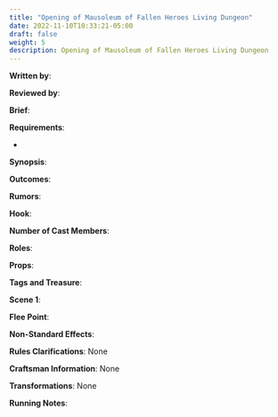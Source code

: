 ```yaml
---
title: "Opening of Mausoleum of Fallen Heroes Living Dungeon"
date: 2022-11-10T10:33:21-05:00
draft: false
weight: 5
description: Opening of Mausoleum of Fallen Heroes Living Dungeon
---
```


**Written by**: 

**Reviewed by**: 

**Brief**: 

**Requirements**: 

- 

**Synopsis**: 

**Outcomes**:

**Rumors**: 

**Hook**: 

**Number of Cast Members**: 

**Roles**: 

**Props**: 

**Tags and Treasure**: 

**Scene 1**: 

**Flee Point**: 

**Non-Standard Effects**: 

**Rules Clarifications**: None 

**Craftsman Information**: None

**Transformations**: None

**Running Notes**: 
